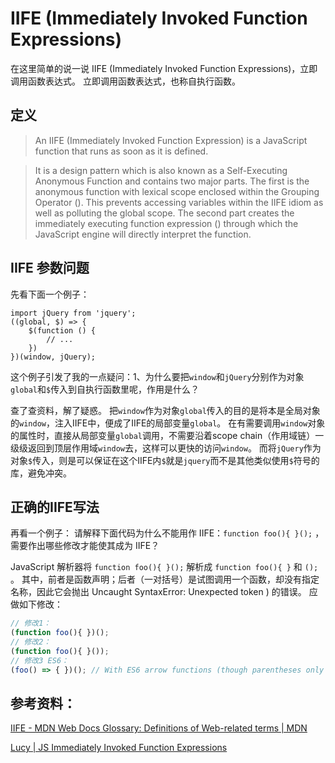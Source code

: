 # IIFE (Immediately Invoked Function Expressions)
在这里简单的说一说 IIFE (Immediately Invoked Function Expressions)，立即调用函数表达式。
立即调用函数表达式，也称自执行函数。


## 定义
> An IIFE (Immediately Invoked Function Expression) is a JavaScript function that runs as soon as it is defined.

> It is a design pattern which is also known as a Self-Executing Anonymous Function and contains two major parts. The first is the anonymous function with lexical scope enclosed within the Grouping Operator (). This prevents accessing variables within the IIFE idiom as well as polluting the global scope.
> The second part creates the immediately executing function expression () through which the JavaScript engine will directly interpret the function.

## IIFE 参数问题
先看下面一个例子：
```js{2,6}
import jQuery from 'jquery';
((global, $) => {
    $(function () {
		// ...
    })
})(window, jQuery);
```

这个例子引发了我的一点疑问：1、为什么要把`window`和`jQuery`分别作为对象`global`和`$`传入到自执行函数里呢，作用是什么？

查了查资料，解了疑惑。
把`window`作为对象`global`传入的目的是将本是全局对象的`window`，注入IIFE中，便成了IIFE的局部变量`global`。
在有需要调用`window`对象的属性时，直接从局部变量`global`调用，不需要沿着scope chain（作用域链）一级级返回到顶层作用域`window`去，这样可以更快的访问`window`。
而将`jQuery`作为对象`$`传入，则是可以保证在这个IIFE内`$`就是`jquery`而不是其他类似使用`$`符号的库，避免冲突。

## 正确的IIFE写法
再看一个例子：
请解释下面代码为什么不能用作 IIFE：`function foo(){ }();` ，需要作出哪些修改才能使其成为 IIFE？

JavaScript 解析器将 `function foo(){ }();` 解析成 `function foo(){ }` 和 `();` 。
其中，前者是函数声明；后者（一对括号）是试图调用一个函数，却没有指定名称，因此它会抛出 Uncaught SyntaxError: Unexpected token ) 的错误。
应做如下修改：
```js
// 修改1：
(function foo(){ })();
// 修改2：
(function foo(){ }());
// 修改3 ES6：
(foo() => { })(); // With ES6 arrow functions (though parentheses only allowed on outside)
```

## 参考资料：
[IIFE - MDN Web Docs Glossary: Definitions of Web-related terms | MDN](https://developer.mozilla.org/en-US/docs/Glossary/IIFE)

[Lucy | JS Immediately Invoked Function Expressions](http://lucybain.com/blog/2014/immediately-invoked-function-expression/)